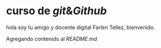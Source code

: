 # curso de _git_&_Github_

hola soy tu amigo y docente digital Farlen Tellez, bienvenido.

Agregando contenido al _README.md_